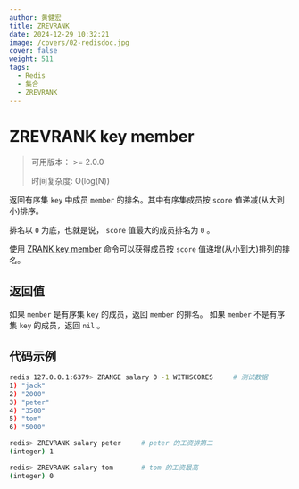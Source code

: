```yaml
---
author: 黄健宏
title: ZREVRANK
date: 2024-12-29 10:32:21
image: /covers/02-redisdoc.jpg
cover: false
weight: 511
tags:
  - Redis
  - 集合
  - ZREVRANK
---
```



# ZREVRANK key member

> 可用版本： >= 2.0.0
> 
> 时间复杂度: O(log(N))

返回有序集 `key` 中成员 `member` 的排名。其中有序集成员按 `score` 值递减(从大到小)排序。

排名以 `0` 为底，也就是说， `score` 值最大的成员排名为 `0` 。

使用 [ZRANK key member](../../05-zset/10-ZRANK) 命令可以获得成员按 `score` 值递增(从小到大)排列的排名。

## 返回值

如果 `member` 是有序集 `key` 的成员，返回 `member` 的排名。 如果 `member` 不是有序集 `key` 的成员，返回 `nil` 。

## 代码示例

```bash
redis 127.0.0.1:6379> ZRANGE salary 0 -1 WITHSCORES     # 测试数据
1) "jack"
2) "2000"
3) "peter"
4) "3500"
5) "tom"
6) "5000"

redis> ZREVRANK salary peter     # peter 的工资排第二
(integer) 1

redis> ZREVRANK salary tom       # tom 的工资最高
(integer) 0
```
